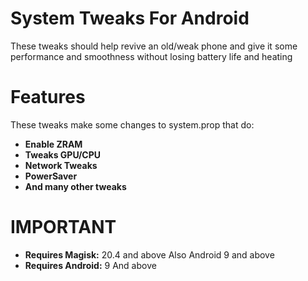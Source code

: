 # **System Tweaks For Android**
These tweaks should help revive an old/weak phone and give it some performance and smoothness without losing battery life and heating
# Features
These tweaks make some changes to system.prop that do:
- **Enable ZRAM**
- **Tweaks GPU/CPU**
- **Network Tweaks**
- **PowerSaver**
- **And many other tweaks**
# IMPORTANT
- **Requires Magisk:** 20.4 and above Also Android 9 and above
- **Requires Android:** 9 And above
